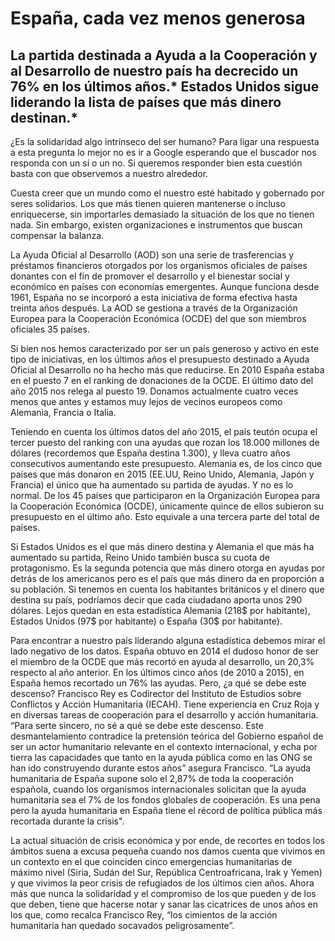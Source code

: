 # España, cada vez menos generosa

 La partida destinada a Ayuda a la Cooperación y al Desarrollo de nuestro país ha decrecido un 76% en los últimos años.*
Estados Unidos sigue liderando la lista de países que más dinero destinan.*
--------
¿Es la solidaridad algo intrínseco del ser humano? Para ligar una respuesta a esta pregunta lo mejor no es ir a Google esperando que el buscador nos responda con un sí o un no. Si queremos responder bien esta cuestión basta con que observemos a nuestro alrededor.

Cuesta creer que un mundo como el nuestro esté habitado y gobernado por seres solidarios. Los que más tienen quieren mantenerse o incluso enriquecerse, sin importarles demasiado la situación de los que no tienen nada. Sin embargo, existen organizaciones e instrumentos que buscan compensar la balanza.

La Ayuda Oficial al Desarrollo (AOD) son una serie de trasferencias y préstamos financieros otorgados por los organismos oficiales de países donantes con el fin de promover el desarrollo y el bienestar social y económico en países con economías emergentes. Aunque funciona desde 1961, España no se incorporó a esta iniciativa de forma efectiva hasta treinta años después. La AOD se gestiona a través de la Organización Europea para la Cooperación Económica (OCDE) del que son miembros oficiales 35 países.

Si bien nos hemos caracterizado por ser un país generoso y activo en este tipo de iniciativas, en los últimos años el presupuesto destinado a Ayuda Oficial al Desarrollo no ha hecho más que reducirse. En 2010 España estaba en el puesto 7 en el ranking de donaciones de la OCDE. El último dato del año 2015 nos relega al puesto 19. Donamos actualmente cuatro veces menos que antes y estamos muy lejos de vecinos europeos como Alemania, Francia o Italia.

Teniendo en cuenta los últimos datos del año 2015, el país teutón ocupa el tercer puesto del ranking con una ayudas que rozan los 18.000 millones de dólares (recordemos que España destina 1.300), y lleva cuatro años consecutivos aumentando este presupuesto. Alemania es, de los cinco que países que más donaron en 2015 (EE.UU, Reino Unido, Alemania, Japón y Francia) el único que ha aumentado su partida de ayudas. Y no es lo normal. De los 45 países que participaron en la Organización Europea para la Cooperación Económica (OCDE), únicamente quince de ellos subieron su presupuesto en el último año. Esto equivale a una tercera parte del total de países.

 Si Estados Unidos es el que más dinero destina y Alemania el que más ha aumentado su partida, Reino Unido también busca su cuota de protagonismo. Es la segunda potencia que más dinero otorga en ayudas por detrás de los americanos pero es el país que más dinero da en proporción a su población. Si tenemos en cuenta los habitantes británicos y el dinero que destina su país, podríamos decir que cada ciudadano aporta unos 290 dólares. Lejos quedan en esta estadística Alemania (218$ por habitante), Estados Unidos (97$ por habitante) o España (30$ por habitante).
 
Para encontrar a nuestro país liderando alguna estadística debemos mirar el lado negativo de los datos. España obtuvo en 2014 el dudoso honor de ser el miembro de la OCDE que más recortó en ayuda al desarrollo, un 20,3% respecto al año anterior. En los últimos cinco años (de 2010 a 2015), en España hemos recortado un 76% las ayudas. Pero, ¿a qué se debe este descenso? Francisco Rey es Codirector del Instituto de Estudios sobre Conflictos y Acción Humanitaria (IECAH). Tiene experiencia en Cruz Roja y en diversas tareas de cooperación para el desarrollo y acción humanitaria. “Para serte sincero, no sé a qué se debe este descenso. Este desmantelamiento contradice la pretensión teórica del Gobierno español de ser un actor humanitario relevante en el contexto internacional, y echa por tierra las capacidades que tanto en la ayuda pública como en las ONG se han ido construyendo durante estos años” asegura Francisco. “La ayuda humanitaria de España supone solo el 2,87% de toda la cooperación española, cuando los organismos internacionales solicitan que la ayuda humanitaria sea el 7% de los fondos globales de cooperación. Es una pena pero la ayuda humanitaria en España tiene el récord de política pública más recortada durante la crisis". 

La actual situación de crisis económica y por ende, de recortes en todos los ámbitos suena a excusa pequeña cuando nos damos cuenta que vivimos en un contexto en el que coinciden cinco emergencias humanitarias de máximo nivel (Siria, Sudán del Sur, República Centroafricana, Irak y Yemen) y que vivimos la peor crisis de refugiados de los últimos cien años. Ahora más que nunca la solidaridad y el compromiso de los que pueden y de los que deben, tiene que hacerse notar y sanar las cicatrices de unos años en los que, como recalca Francisco Rey, “los cimientos de la acción humanitaria han quedado socavados peligrosamente”.

